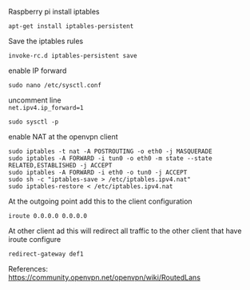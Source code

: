 Raspberry pi install iptables  
```
apt-get install iptables-persistent
```
Save the iptables rules  
```
invoke-rc.d iptables-persistent save
```
enable IP forward  
```
sudo nano /etc/sysctl.conf
```
uncomment line  
```net.ipv4.ip_forward=1```
```
sudo sysctl -p
```
enable NAT at the openvpn client  
```
sudo iptables -t nat -A POSTROUTING -o eth0 -j MASQUERADE
sudo iptables -A FORWARD -i tun0 -o eth0 -m state --state RELATED,ESTABLISHED -j ACCEPT
sudo iptables -A FORWARD -i eth0 -o tun0 -j ACCEPT
sudo sh -c "iptables-save > /etc/iptables.ipv4.nat"
sudo iptables-restore < /etc/iptables.ipv4.nat
```
At the outgoing point add this to the client configuration  
```
iroute 0.0.0.0 0.0.0.0
```
At other client ad this will redirect all traffic to the other client that have iroute configure  
```
redirect-gateway def1
```
References:  
https://community.openvpn.net/openvpn/wiki/RoutedLans
